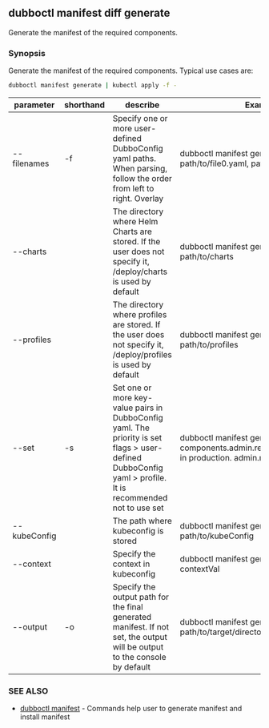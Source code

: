 ## dubboctl manifest diff generate

Generate the manifest of the required components.

### Synopsis

Generate the manifest of the required components.
Typical use cases are:

```sh
dubboctl manifest generate | kubectl apply -f -
```

| parameter    | shorthand | describe                                                                                                                                                   | Example                                                                                                         | required |
|--------------|-----------|------------------------------------------------------------------------------------------------------------------------------------------------------------|-----------------------------------------------------------------------------------------------------------------|----------|
| --filenames  | -f        | Specify one or more user-defined DubboConfig yaml paths. When parsing, follow the order from left to right. Overlay                                        | dubboctl manifest generate -f path/to/file0.yaml, path/to/file1.yaml                                            | No       |
| --charts     |           | The directory where Helm Charts are stored. If the user does not specify it, /deploy/charts is used by default                                             | dubboctl manifest generate --charts path/to/charts                                                              | No       |
| --profiles   |           | The directory where profiles are stored. If the user does not specify it, /deploy/profiles is used by default                                              | dubboctl manifest generate --profiles path/to/profiles                                                          | No       |
| --set        | -s        | Set one or more key-value pairs in DubboConfig yaml. The priority is set flags > user-defined DubboConfig yaml > profile. It is recommended not to use set | dubboctl manifest generate --set components.admin.replicas=2,components in production. admin.rbac.enabled=false | No       |
| --kubeConfig |           | The path where kubeconfig is stored                                                                                                                        | dubboctl manifest generate --kubeConfig path/to/kubeConfig                                                      | No       |
| --context    |           | Specify the context in kubeconfig                                                                                                                          | dubboctl manifest generate --context contextVal                                                                 | No       |
| --output     | -o        | Specify the output path for the final generated manifest. If not set, the output will be output to the console by default                                  | dubboctl manifest generate -o path/to/target/directory                                                          | No       |

### SEE ALSO

* [dubboctl manifest](dubboctl_manifest.md) - Commands help user to generate manifest and install manifest
